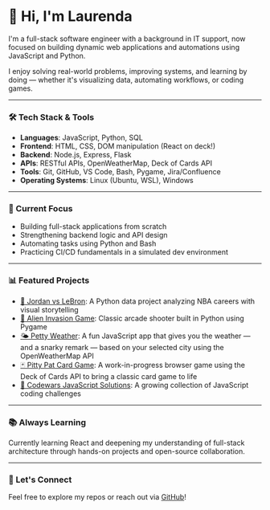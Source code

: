 # 👋 Hi, I'm Laurenda

I'm a full-stack software engineer with a background in IT support, now focused on building dynamic web applications and automations using JavaScript and Python.

I enjoy solving real-world problems, improving systems, and learning by doing — whether it's visualizing data, automating workflows, or coding games.

---

### 🛠️ Tech Stack & Tools
- **Languages**: JavaScript, Python, SQL
- **Frontend**: HTML, CSS, DOM manipulation (React on deck!)
- **Backend**: Node.js, Express, Flask
- **APIs**: RESTful APIs, OpenWeatherMap, Deck of Cards API
- **Tools**: Git, GitHub, VS Code, Bash, Pygame, Jira/Confluence
- **Operating Systems**: Linux (Ubuntu, WSL), Windows

---

### 🚧 Current Focus
- Building full-stack applications from scratch
- Strengthening backend logic and API design
- Automating tasks using Python and Bash
- Practicing CI/CD fundamentals in a simulated dev environment

---

### 📊 Featured Projects
- [🏀 Jordan vs LeBron](https://github.com/laurenda3/Jordan_V_Lebron): A Python data project analyzing NBA careers with visual storytelling
- [👾 Alien Invasion Game](https://github.com/laurenda3/alien_invasion): Classic arcade shooter built in Python using Pygame
- [🌤️ Petty Weather](https://github.com/Ylaurenda3/pettyWeaather): A fun JavaScript app that gives you the weather — and a snarky remark — based on your selected city using the OpenWeatherMap API
- [🃏 Pitty Pat Card Game](https://github.com/laurenda3/pittyPat): A work-in-progress browser game using the Deck of Cards API to bring a classic card game to life
- [🧠 Codewars JavaScript Solutions](https://github.com/laurenda3/codeWars): A growing collection of JavaScript coding challenges

---

### 📚 Always Learning
Currently learning React and deepening my understanding of full-stack architecture through hands-on projects and open-source collaboration.

---

### 🎯 Let's Connect
Feel free to explore my repos or reach out via [GitHub](https://github.com/laurenda3)!
